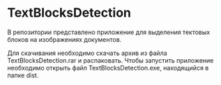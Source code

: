 # TextBlocksDetection

В репозитории представлено приложение для выделения тектовых блоков на изображениях документов.

Для скачивания необходимо скачать архив из файла TextBlocksDetection.rar и распаковать. Чтобы запустить приложение необходимо открыть файл TextBlocksDetection.exe, находящийся в папке dist.
